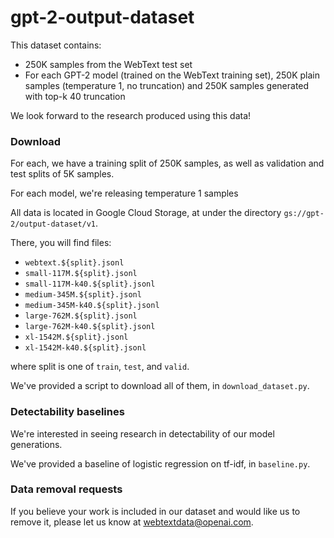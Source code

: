 # gpt-2-output-dataset

This dataset contains:
- 250K samples from the WebText test set
- For each GPT-2 model (trained on the WebText training set), 250K plain samples (temperature 1, no truncation) and 250K samples generated with top-k 40 truncation

We look forward to the research produced using this data!

### Download

For each, we have a training split of 250K samples, as well as validation and test splits of 5K samples.

For each model, we're releasing temperature 1 samples

All data is located in Google Cloud Storage, at under the directory `gs://gpt-2/output-dataset/v1`.

There, you will find files:

- `webtext.${split}.jsonl`
- `small-117M.${split}.jsonl`
- `small-117M-k40.${split}.jsonl`
- `medium-345M.${split}.jsonl`
- `medium-345M-k40.${split}.jsonl`
- `large-762M.${split}.jsonl`
- `large-762M-k40.${split}.jsonl`
- `xl-1542M.${split}.jsonl`
- `xl-1542M-k40.${split}.jsonl`

where split is one of `train`, `test`, and `valid`.

We've provided a script to download all of them, in `download_dataset.py`.

### Detectability baselines

We're interested in seeing research in detectability of our model generations.

We've provided a baseline of logistic regression on tf-idf, in `baseline.py`.

### Data removal requests

If you believe your work is included in our dataset and would like us to remove it, please let us know at webtextdata@openai.com.
